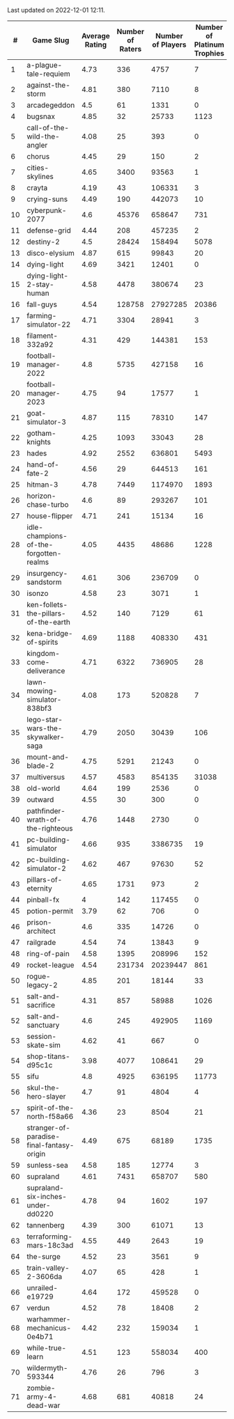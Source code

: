 Last updated on 2022-12-01 12:11.


|#|Game Slug|Average Rating|Number of Raters|Number of Players|Number of Platinum Trophies|Max Rarity (%)|
|---|---|---|---|---|---|---|
|1|a-plague-tale-requiem|4.73|336|4757|7|92|
|2|against-the-storm|4.81|380|7110|8|29|
|3|arcadegeddon|4.5|61|1331|0|93|
|4|bugsnax|4.85|32|25733|1123|97|
|5|call-of-the-wild-the-angler|4.08|25|393|0|91|
|6|chorus|4.45|29|150|2|85|
|7|cities-skylines|4.65|3400|93563|1|74|
|8|crayta|4.19|43|106331|3|23|
|9|crying-suns|4.49|190|442073|10|65|
|10|cyberpunk-2077|4.6|45376|658647|731|62|
|11|defense-grid|4.44|208|457235|2|80|
|12|destiny-2|4.5|28424|158494|5078|95|
|13|disco-elysium|4.87|615|99843|20|28|
|14|dying-light|4.69|3421|12401|0|96|
|15|dying-light-2-stay-human|4.58|4478|380674|23|1|
|16|fall-guys|4.54|128758|27927285|20386|5|
|17|farming-simulator-22|4.71|3304|28941|3|80|
|18|filament-332a92|4.31|429|144381|153|93|
|19|football-manager-2022|4.8|5735|427158|16|49|
|20|football-manager-2023|4.75|94|17577|1|80|
|21|goat-simulator-3|4.87|115|78310|147|91|
|22|gotham-knights|4.25|1093|33043|28|0.9|
|23|hades|4.92|2552|636801|5493|89|
|24|hand-of-fate-2|4.56|29|644513|161|72|
|25|hitman-3|4.78|7449|1174970|1893|48|
|26|horizon-chase-turbo|4.6|89|293267|101|83|
|27|house-flipper|4.71|241|15134|16|93|
|28|idle-champions-of-the-forgotten-realms|4.05|4435|48686|1228|3|
|29|insurgency-sandstorm|4.61|306|236709|0|6|
|30|isonzo|4.58|23|3071|1|61|
|31|ken-follets-the-pillars-of-the-earth|4.52|140|7129|61|49|
|32|kena-bridge-of-spirits|4.69|1188|408330|431|94|
|33|kingdom-come-deliverance|4.71|6322|736905|28|30|
|34|lawn-mowing-simulator-838bf3|4.08|173|520828|7|87|
|35|lego-star-wars-the-skywalker-saga|4.79|2050|30439|106|98|
|36|mount-and-blade-2|4.75|5291|21243|0|8|
|37|multiversus|4.57|4583|854135|31038|78|
|38|old-world|4.64|199|2536|0|85|
|39|outward|4.55|30|300|0|76|
|40|pathfinder-wrath-of-the-righteous|4.76|1448|2730|0|42|
|41|pc-building-simulator|4.66|935|3386735|19|48|
|42|pc-building-simulator-2|4.62|467|97630|52|75|
|43|pillars-of-eternity|4.65|1731|973|2|80|
|44|pinball-fx|4|142|117455|0|86|
|45|potion-permit|3.79|62|706|0|98|
|46|prison-architect|4.6|335|14726|0|36|
|47|railgrade|4.54|74|13843|9|98|
|48|ring-of-pain|4.58|1395|208996|152|96|
|49|rocket-league|4.54|231734|20239447|861|76|
|50|rogue-legacy-2|4.85|201|18144|33|1|
|51|salt-and-sacrifice|4.31|857|58988|1026|91|
|52|salt-and-sanctuary|4.6|245|492905|1169|83|
|53|session-skate-sim|4.62|41|667|0|27|
|54|shop-titans-d95c1c|3.98|4077|108641|29|98|
|55|sifu|4.8|4925|636195|11773|96|
|56|skul-the-hero-slayer|4.7|91|4804|4|96|
|57|spirit-of-the-north-f58a66|4.36|23|8504|21|60|
|58|stranger-of-paradise-final-fantasy-origin|4.49|675|68189|1735|98|
|59|sunless-sea|4.58|185|12774|3|37|
|60|supraland|4.61|7431|658707|580|99|
|61|supraland-six-inches-under-dd0220|4.78|94|1602|197|99|
|62|tannenberg|4.39|300|61071|13|86|
|63|terraforming-mars-18c3ad|4.55|449|2643|19|71|
|64|the-surge|4.52|23|3561|9|94|
|65|train-valley-2-3606da|4.07|65|428|1|89|
|66|unrailed-e19729|4.64|172|459528|0|4|
|67|verdun|4.52|78|18408|2|73|
|68|warhammer-mechanicus-0e4b71|4.42|232|159034|1|24|
|69|while-true-learn|4.51|123|558034|400|93|
|70|wildermyth-593344|4.76|26|796|3|3|
|71|zombie-army-4-dead-war|4.68|681|40818|24|67|

